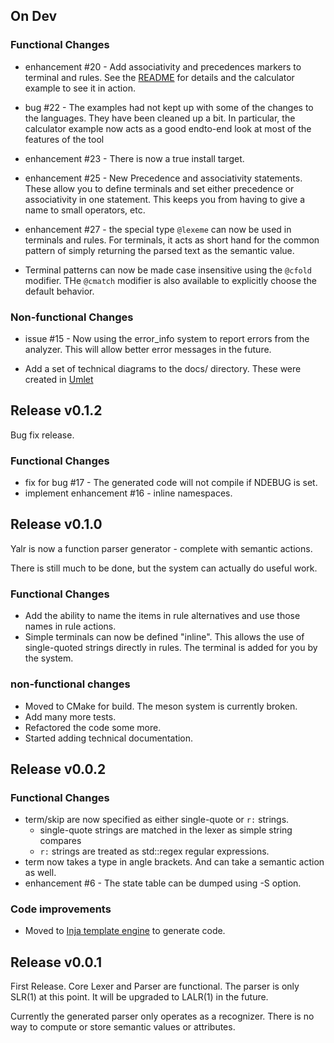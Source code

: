 ## On Dev

### Functional Changes

- enhancement #20 - Add associativity and precedences markers to terminal and
  rules. See the [README](Readme.md) for details and the calculator example to
  see it in action.

- bug #22 - The examples had not kept up with some of the changes to the
  languages. They have been cleaned up a bit. In particular, the calculator
  example now acts as a good endto-end look at most of the features of the tool

- enhancement #23 - There is now a true install target.

- enhancement #25 - New Precedence and associativity statements. These allow
  you to define terminals and set either precedence or associativity in one
  statement. This keeps you from having to give a name to small operators, etc.

- enhancement #27 - the special type `@lexeme` can now be used in terminals
  and rules. For terminals, it acts as short hand for the common pattern of
  simply returning the parsed text as the semantic value.

- Terminal patterns can now be made case insensitive using the
  `@cfold` modifier. THe `@cmatch` modifier is also available to explicitly
  choose the default behavior.

### Non-functional Changes

- issue #15 - Now using the error_info system to report errors from the
  analyzer. This will allow better error messages in the future.

- Add a set of technical diagrams to the docs/ directory. These were created in
  [Umlet](http://www.umlet.com)

## Release v0.1.2

Bug fix release.

### Functional Changes

- fix for bug #17 - The generated code will not compile if NDEBUG is set.
- implement enhancement #16 - inline namespaces.

## Release v0.1.0

Yalr is now a function parser generator - complete with semantic actions.

There is still much to be done, but the system can actually do useful work.

### Functional Changes
- Add the ability to name the items in rule alternatives and use those names in rule actions.
- Simple terminals can now be defined "inline". This allows the use of
  single-quoted strings directly in rules. The terminal is added for you by the
  system.

### non-functional changes
- Moved to CMake for build. The meson system is currently broken.
- Add many more tests.
- Refactored the code some more.
- Started adding technical documentation.

## Release v0.0.2

### Functional Changes
- term/skip are now specified as either single-quote or `r:` strings.
    - single-quote strings are matched in the lexer as simple string compares
    - `r:` strings are treated as std::regex regular expressions.
- term now takes a type in angle brackets. And can take a semantic action as
  well.
- enhancement #6 - The state table can be dumped using -S option.

### Code improvements
- Moved to [Inja template engine](https://github.com/pantor/inja) to generate
  code.

## Release v0.0.1

First Release. Core Lexer and Parser are functional. The parser is only SLR(1)
at this point. It will be upgraded to LALR(1) in the future.

Currently the generated parser only operates as a recognizer. There is no way
to compute or store semantic values or attributes.
